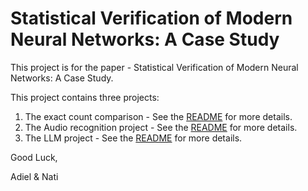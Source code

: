 # Statistical Verification of Modern Neural Networks: A Case Study
This project is for the paper - Statistical Verification of Modern Neural Networks: A Case Study.

This project contains three projects:

1. The exact count comparison -  See the [README](exact-count/README.md) for more details.
2. The Audio recognition project - See the [README](roma-audio-classification/README.md) for more details.
3. The LLM project - See the [README](roma-llm/README.md) for more details.

Good Luck,

Adiel & Nati
